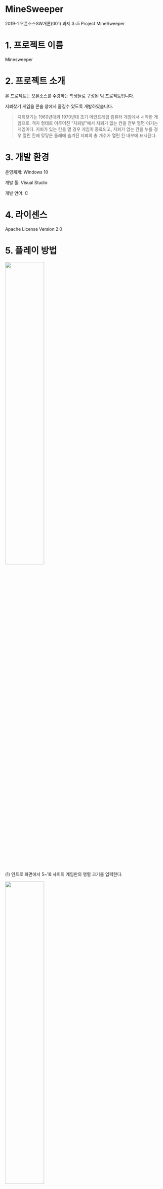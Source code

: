 # MineSweeper
2019-1 오픈소스SW개론(001) 과제 3~5 Project MineSweeper


# **1. 프로젝트 이름**

Minesweeper


# **2. 프로젝트 소개**

본 프로젝트는 오픈소스를 수강하는 학생들로 구성된 팀 프로젝트입니다. 

지뢰찾기 게임을 콘솔 창에서 즐길수 있도록 개발하였습니다.  

>지뢰찾기는 1960년대와 1970년대 초기 메인프레임 컴퓨터 게임에서 시작한 게임으로, 
격자 형태로 이루어진 “지뢰밭”에서 지뢰가 없는 칸을 전부 열면 이기는 게임이다. 지뢰가 있는 칸을 열 경우 게임이 종료되고, 
지뢰가 없는 칸을 누를 경우 열린 칸에 맞닿은 둘레에 숨겨진 지뢰의 총 개수가 열린 칸 내부에 표시된다.


# **3. 개발 환경**


운영체제: Windows 10

개발 툴: Visual Studio

개발 언어: C 



# **4. 라이센스**


Apache License Version 2.0


# **5. 플레이 방법**

<img src="https://user-images.githubusercontent.com/48747805/58545622-991e6500-823e-11e9-9820-6dd5fd6fb777.png" width="50%"></img>

(1) 인트로 화면에서 5~16 사이의 게임판의 행렬 크기를 입력한다.

<img src="https://user-images.githubusercontent.com/48747805/58575411-f2a58480-827c-11e9-99d3-4426e8cb5e6b.png" width="50%"></img>

(2) 블록의 행렬을 입력한다

<img src="https://user-images.githubusercontent.com/48747805/58575665-89724100-827d-11e9-9524-4ee7f3a4ffa6.png" width="50%"></img>
<img src="https://user-images.githubusercontent.com/48747805/58575604-5e87ed00-827d-11e9-9e4a-4bd0708a45e0.PNG" width="50%"></img>

(3) 블록을 열고 싶으면 1을, 깃발로 표시·깃발을 해지하는 경우 2를 입력한다. 

<img src="https://user-images.githubusercontent.com/48747805/58575801-d1916380-827d-11e9-9d3a-c59d4e72c67a.PNG" width="50%"></img>

(4) 지뢰가 아니라면 주변 8칸에 있는 지뢰의 수가 표시된다

<img src="https://user-images.githubusercontent.com/48747805/58575805-d2c29080-827d-11e9-8883-0dc94847977d.png" width="50%"></img>

(5) 위의 과정을 반복하여 지뢰를 제외한 모든 블록을 열면 최종적으로 게임에서 승리한다.


# **6. 버그 사항**


행렬을 입력 받을 때 숫자가 아닌 문자를 입력할 경우 무한 루프되는 버그 발생









